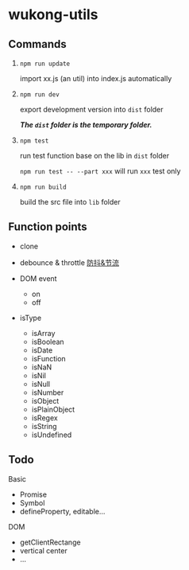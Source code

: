 # wukong-utils

## Commands

1. `npm run update`

	import xx.js (an util) into index.js automatically

2. `npm run dev`

	export development version into `dist` folder

	***The `dist` folder is the temporary folder.***

3. `npm test`

	run test function base on the lib in `dist` folder

	`npm run test -- --part xxx` will run `xxx` test only

4. `npm run build`

	build the src file into `lib` folder

## Function points

- clone
- debounce & throttle [防抖&节流](https://blog.csdn.net/duola8789/article/details/78871789)

- DOM event
	- on
	- off
- isType

	- isArray
	- isBoolean
	- isDate
	- isFunction
	- isNaN
	- isNil
	- isNull
	- isNumber
	- isObject
	- isPlainObject
	- isRegex
	- isString
	- isUndefined


## Todo

Basic

- Promise
- Symbol
- defineProperty, editable...

DOM

- getClientRectange
- vertical center
- ...
